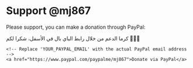 
<html>
<head>
    <title>Donate to @mj867</title>
</head>
<body>
    <h1>Support @mj867</h1>
    <p>Please support, you can make a donation through PayPal: <p/>
    <p>كرما الدعم من خلال رابط الباي بال في الأسفل، 
    شكرا لكم 💐💐💐
    </p>
    
    <!-- Replace 'YOUR_PAYPAL_EMAIL' with the actual PayPal email address -->
    <a href="https://www.paypal.com/paypalme/mj867">Donate via PayPal</a>

